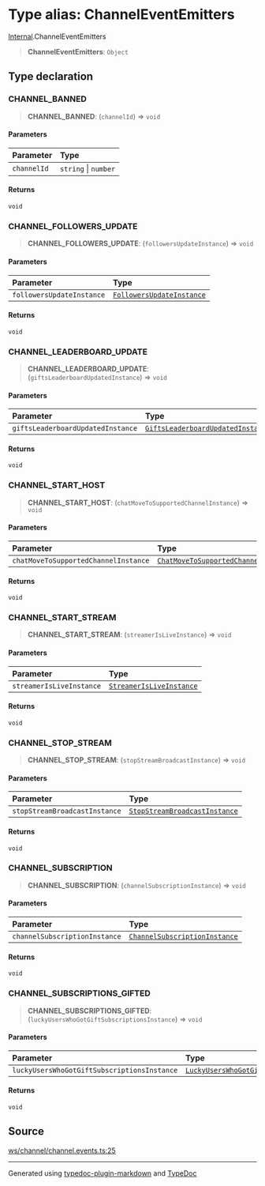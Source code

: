 # Type alias: ChannelEventEmitters

[Internal](../index.md).ChannelEventEmitters

> **ChannelEventEmitters**: `Object`

## Type declaration

### CHANNEL\_BANNED

> **CHANNEL\_BANNED**: (`channelId`) => `void`

#### Parameters

| Parameter | Type |
| :------ | :------ |
| `channelId` | `string` \| `number` |

#### Returns

`void`

### CHANNEL\_FOLLOWERS\_UPDATE

> **CHANNEL\_FOLLOWERS\_UPDATE**: (`followersUpdateInstance`) => `void`

#### Parameters

| Parameter | Type |
| :------ | :------ |
| `followersUpdateInstance` | [`FollowersUpdateInstance`](../classes/FollowersUpdateInstance.md) |

#### Returns

`void`

### CHANNEL\_LEADERBOARD\_UPDATE

> **CHANNEL\_LEADERBOARD\_UPDATE**: (`giftsLeaderboardUpdatedInstance`) => `void`

#### Parameters

| Parameter | Type |
| :------ | :------ |
| `giftsLeaderboardUpdatedInstance` | [`GiftsLeaderboardUpdatedInstance`](../classes/GiftsLeaderboardUpdatedInstance.md) |

#### Returns

`void`

### CHANNEL\_START\_HOST

> **CHANNEL\_START\_HOST**: (`chatMoveToSupportedChannelInstance`) => `void`

#### Parameters

| Parameter | Type |
| :------ | :------ |
| `chatMoveToSupportedChannelInstance` | [`ChatMoveToSupportedChannelInstance`](../classes/ChatMoveToSupportedChannelInstance.md) |

#### Returns

`void`

### CHANNEL\_START\_STREAM

> **CHANNEL\_START\_STREAM**: (`streamerIsLiveInstance`) => `void`

#### Parameters

| Parameter | Type |
| :------ | :------ |
| `streamerIsLiveInstance` | [`StreamerIsLiveInstance`](../classes/StreamerIsLiveInstance.md) |

#### Returns

`void`

### CHANNEL\_STOP\_STREAM

> **CHANNEL\_STOP\_STREAM**: (`stopStreamBroadcastInstance`) => `void`

#### Parameters

| Parameter | Type |
| :------ | :------ |
| `stopStreamBroadcastInstance` | [`StopStreamBroadcastInstance`](../classes/StopStreamBroadcastInstance.md) |

#### Returns

`void`

### CHANNEL\_SUBSCRIPTION

> **CHANNEL\_SUBSCRIPTION**: (`channelSubscriptionInstance`) => `void`

#### Parameters

| Parameter | Type |
| :------ | :------ |
| `channelSubscriptionInstance` | [`ChannelSubscriptionInstance`](../classes/ChannelSubscriptionInstance.md) |

#### Returns

`void`

### CHANNEL\_SUBSCRIPTIONS\_GIFTED

> **CHANNEL\_SUBSCRIPTIONS\_GIFTED**: (`luckyUsersWhoGotGiftSubscriptionsInstance`) => `void`

#### Parameters

| Parameter | Type |
| :------ | :------ |
| `luckyUsersWhoGotGiftSubscriptionsInstance` | [`LuckyUsersWhoGotGiftSubscriptionsInstance`](../classes/LuckyUsersWhoGotGiftSubscriptionsInstance.md) |

#### Returns

`void`

## Source

[ws/channel/channel.events.ts:25](https://github.com/zSoulweaver/kient/blob/cb3a38e/src/ws/channel/channel.events.ts#L25)

***

Generated using [typedoc-plugin-markdown](https://www.npmjs.com/package/typedoc-plugin-markdown) and [TypeDoc](https://typedoc.org/)
